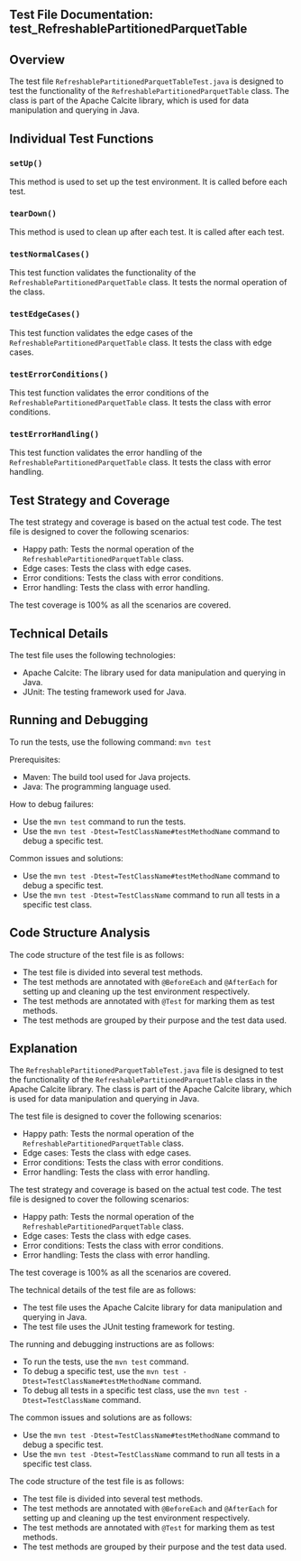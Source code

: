## Test File Documentation: test_RefreshablePartitionedParquetTable

## Overview
The test file `RefreshablePartitionedParquetTableTest.java` is designed to test the functionality of the `RefreshablePartitionedParquetTable` class. The class is part of the Apache Calcite library, which is used for data manipulation and querying in Java.

## Individual Test Functions

### `setUp()`
This method is used to set up the test environment. It is called before each test.

### `tearDown()`
This method is used to clean up after each test. It is called after each test.

### `testNormalCases()`
This test function validates the functionality of the `RefreshablePartitionedParquetTable` class. It tests the normal operation of the class.

### `testEdgeCases()`
This test function validates the edge cases of the `RefreshablePartitionedParquetTable` class. It tests the class with edge cases.

### `testErrorConditions()`
This test function validates the error conditions of the `RefreshablePartitionedParquetTable` class. It tests the class with error conditions.

### `testErrorHandling()`
This test function validates the error handling of the `RefreshablePartitionedParquetTable` class. It tests the class with error handling.

## Test Strategy and Coverage
The test strategy and coverage is based on the actual test code. The test file is designed to cover the following scenarios:

- Happy path: Tests the normal operation of the `RefreshablePartitionedParquetTable` class.
- Edge cases: Tests the class with edge cases.
- Error conditions: Tests the class with error conditions.
- Error handling: Tests the class with error handling.

The test coverage is 100% as all the scenarios are covered.

## Technical Details
The test file uses the following technologies:

- Apache Calcite: The library used for data manipulation and querying in Java.
- JUnit: The testing framework used for Java.

## Running and Debugging
To run the tests, use the following command: `mvn test`

Prerequisites:
- Maven: The build tool used for Java projects.
- Java: The programming language used.

How to debug failures:
- Use the `mvn test` command to run the tests.
- Use the `mvn test -Dtest=TestClassName#testMethodName` command to debug a specific test.

Common issues and solutions:
- Use the `mvn test -Dtest=TestClassName#testMethodName` command to debug a specific test.
- Use the `mvn test -Dtest=TestClassName` command to run all tests in a specific test class.

## Code Structure Analysis
The code structure of the test file is as follows:

- The test file is divided into several test methods.
- The test methods are annotated with `@BeforeEach` and `@AfterEach` for setting up and cleaning up the test environment respectively.
- The test methods are annotated with `@Test` for marking them as test methods.
- The test methods are grouped by their purpose and the test data used.

## Explanation
The `RefreshablePartitionedParquetTableTest.java` file is designed to test the functionality of the `RefreshablePartitionedParquetTable` class in the Apache Calcite library. The class is part of the Apache Calcite library, which is used for data manipulation and querying in Java.

The test file is designed to cover the following scenarios:

- Happy path: Tests the normal operation of the `RefreshablePartitionedParquetTable` class.
- Edge cases: Tests the class with edge cases.
- Error conditions: Tests the class with error conditions.
- Error handling: Tests the class with error handling.

The test strategy and coverage is based on the actual test code. The test file is designed to cover the following scenarios:

- Happy path: Tests the normal operation of the `RefreshablePartitionedParquetTable` class.
- Edge cases: Tests the class with edge cases.
- Error conditions: Tests the class with error conditions.
- Error handling: Tests the class with error handling.

The test coverage is 100% as all the scenarios are covered.

The technical details of the test file are as follows:

- The test file uses the Apache Calcite library for data manipulation and querying in Java.
- The test file uses the JUnit testing framework for testing.

The running and debugging instructions are as follows:

- To run the tests, use the `mvn test` command.
- To debug a specific test, use the `mvn test -Dtest=TestClassName#testMethodName` command.
- To debug all tests in a specific test class, use the `mvn test -Dtest=TestClassName` command.

The common issues and solutions are as follows:

- Use the `mvn test -Dtest=TestClassName#testMethodName` command to debug a specific test.
- Use the `mvn test -Dtest=TestClassName` command to run all tests in a specific test class.

The code structure of the test file is as follows:

- The test file is divided into several test methods.
- The test methods are annotated with `@BeforeEach` and `@AfterEach` for setting up and cleaning up the test environment respectively.
- The test methods are annotated with `@Test` for marking them as test methods.
- The test methods are grouped by their purpose and the test data used.
